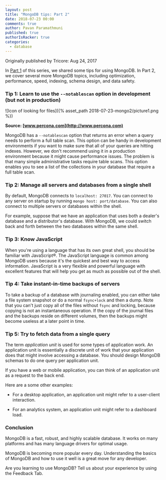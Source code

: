 ```yaml
---
layout: post
title: "MongoDB tips: Part 2"
date: 2018-07-23 00:00
comments: true
author: Pavan Paramathmuni
published: true
authorIsRacker: true
categories:
  - database
---
```


Originally published by Tricore: Aug 24, 2017

In [Part 1](https://developer.rackspace.com/blog/mongodb1/)
of this series, we shared some tips for using MongoDB. In Part 2,
we cover several more MongoDB topics, including optimization, performance,
speed, indexing, schema design, and data safety.

<!-- more -->

### Tip 1: Learn to use the ``--notablescan`` option in development (but not in production)

![Icon of looking for files]({% asset_path 2018-07-23-mongo2/picture1.png %})

**Source: [www.percona.com](http://www.percona.com)**

MongoDB has a ``--notablescan`` option that returns an error when a query
needs to perform a full table scan. This option can be handy in development
environments if you want to make sure that all of your queries are hitting
indexes. However, we don't recommend using it in a production environment
because it might cause performance issues. The problem is that many simple
administrative tasks require table scans. This option enables you to see a
list of the collections in your database that require a full table scan.

### Tip 2: Manage all servers and databases from a single shell

By default, MongoDB connects to ``localhost: 27017``. You can connect to any
server on startup by running ``mongo host: port/database``. You can also
connect to multiple servers or databases within the shell.

For example, suppose that we have an application that uses both a dealer's
database and a distributor's database. With MongoDB, we could switch back and
forth between the two databases within the same shell.

### Tip 3: Know JavaScript

When you're using a language that has its own great shell, you should
be familiar with JavaScript&reg;. The JavaScript language is common among
MongoDB users because it's the quickest and best way to access information.
JavaScript is a very flexible and powerful language with excellent features
that will help you get as much as possible out of the shell.

### Tip 4: Take instant-in-time backups of servers

To take a backup of a database with journaling enabled, you can either
take a file system snapshot or do a normal ``fsync+lock`` and then a dump.
Note that you can't just copy all of the files without ``fsync`` and
locking, because copying is not an instantaneous operation. If the copy of
the journal files and the backups reside on different volumes, then the
backups might become useless at a later point in time.

### Tip 5: Try to fetch data from a single query

The term *application unit* is used for some types of application work. An
application unit is essentially a discrete unit of work that your application
does that might involve accessing a database. You should design MongoDB
schemas to do one query per application unit.

If you have a web or mobile application, you can think of an application unit
as a request to the back end.

Here are a some other examples:

- For a desktop application, an application unit might refer to a user-client
  interaction.

- For an analytics system, an application unit might refer to a dashboard load.

### Conclusion

MongoDB is a fast, robust, and highly scalable database. It works on many
platforms and has many language drivers for optimal usage.

MongoDB is becoming more popular every day. Understanding the basics of
MongoDB and how to use it well is a great move for any developer.

Are you learning to use MongoDB? Tell us about your experience by using the
Feedback Tab.
